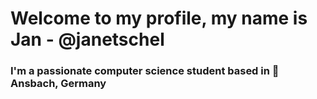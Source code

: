 <h1>Welcome to my profile, my name is Jan - @janetschel</h1>
<h3>I'm a passionate computer science student based in 📍 Ansbach, Germany</h3>

